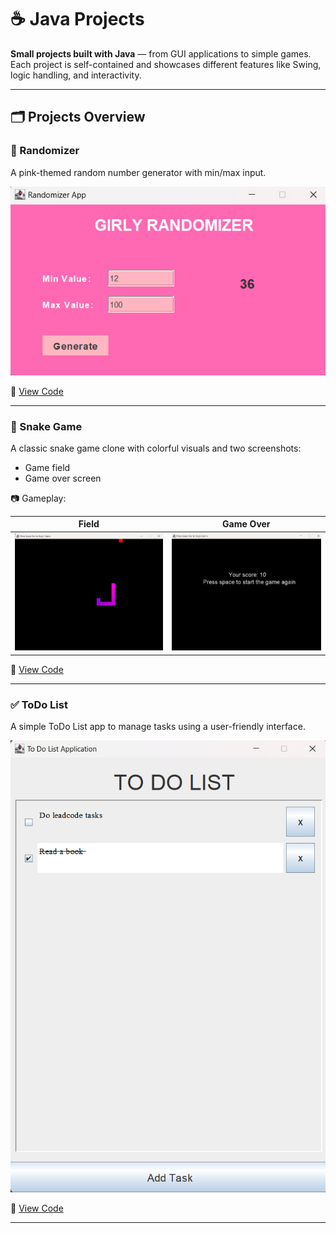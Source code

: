 # ☕ Java Projects

**Small projects built with Java** — from GUI applications to simple games.  
Each project is self-contained and showcases different features like Swing, logic handling, and interactivity.

---

## 🗂️ Projects Overview

### 🎀 Randomizer

A pink-themed random number generator with min/max input.

![Randomizer](./assets/randomizer.jpg)

📁 [View Code](./Randomizer)

---

### 🐍 Snake Game

A classic snake game clone with colorful visuals and two screenshots:
- Game field
- Game over screen

📷 Gameplay:

| Field | Game Over |
|-------|-----------|
| ![Field](./assets/snake_game_field.jpg) | ![Result](./assets/snake_game_result.jpg) |

📁 [View Code](./Games)

---

### ✅ ToDo List

A simple ToDo List app to manage tasks using a user-friendly interface.

![ToDo List](assets/todoList.jpg)

📁 [View Code](./ToDOList)

---
